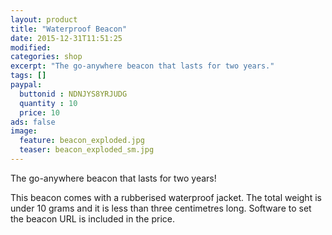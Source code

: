 ```yaml
---
layout: product
title: "Waterproof Beacon"
date: 2015-12-31T11:51:25
modified:
categories: shop
excerpt: "The go-anywhere beacon that lasts for two years."
tags: []
paypal:
  buttonid : NDNJYS8YRJUDG
  quantity : 10
  price: 10
ads: false
image:
  feature: beacon_exploded.jpg
  teaser: beacon_exploded_sm.jpg 
---
```


The go-anywhere beacon that lasts for two years!

This beacon comes with a rubberised waterproof jacket. The total weight is under 10 grams and it is less than three centimetres long.
Software to set the beacon URL is included in the price.
